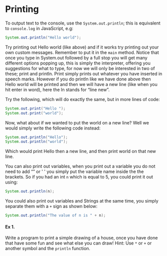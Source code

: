 Printing
==================
To output text to the console, use the `System.out.println`; this is equivalent to `console.log` in JavaScript, e.g:
```java
System.out.println("Hello world");
```

Try printing out Hello world (like above) and if it works try printing out your own custom messages. Remember to put it in the `main` method. Notice that once you type in System.out followed by a full stop you will get many different options popping up, this is simply the interpreter, offering you suggestions for what to type, for now we will only be interested in two of these; print and println.  Print simply prints out whatever you have inserted in speech marks. However if you do println like we have done above then Hello world will be printed and then we will have a new line (like when you hit enter in word), here the ln stands for “line new”.

Try the following, which will do exactly the same, but in more lines of code:

```java
System.out.print("Hello ");
System.out.print("world");
```

Now, what about if we wanted to put the world on a new line?  Well we would simply write the following code instead:

```java
System.out.println("Hello");
System.out.println("world");
``` 
 
Which would print Hello then a new line, and then print world on that new line.

You can also print out variables, when you print out a variable you do not need to add “” or ' ' you simply put the variable name inside the the brackets.  So if you had an int `n` which is equal to 5, you could print it out using:

```java
System.out.println(n);
```

You could also print out variables and Strings at the same time, you simply separate them with a `+` sign as shown below:

```java
System.out.println("The value of n is " + n);
```

#### Ex 1.
Write a program to print a simple drawing of a house, once you have done that have some fun and see what else you can draw!
Hint: Use `*` or `+` or another symbol and the `println` function.
